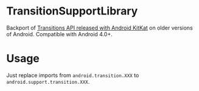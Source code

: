 TransitionSupportLibrary
========================
Backport of [Transitions API released with Android KitKat][1] on older versions of Android. Compatible with Android 4.0+.

Usage
=====
Just replace imports from `android.transition.XXX` to `android.support.transition.XXX`.

[1]: http://developer.android.com/reference/android/transition/package-summary.html
